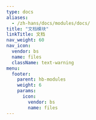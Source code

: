 ```yaml
---
type: docs
aliases:
  - /zh-hans/docs/modules/docs/
title: "文档模块"
linkTitle: 文档
nav_weight: 60
nav_icon:
  vendor: bs
  name: files
  className: text-warning
menu:
  footer:
    parent: hb-modules
    weight: 6
    params:
      icon:
        vendor: bs
        name: files
---
```


<!--more-->
